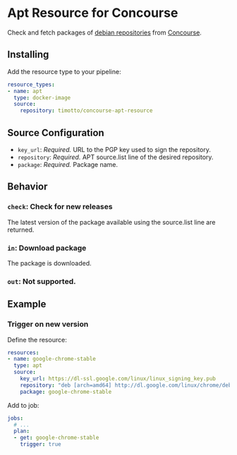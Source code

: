 # Apt Resource for Concourse

Check and fetch packages of [debian repositories](https://wiki.debian.org/DebianRepository/Format) from [Concourse](https://concourse.ci/).

## Installing

Add the resource type to your pipeline:

```yaml
resource_types:
- name: apt
  type: docker-image
  source:
    repository: timotto/concourse-apt-resource
```

## Source Configuration

* `key_url`: *Required.* URL to the PGP key used to sign the repository.
* `repository`: *Required.* APT source.list line of the desired repository.
* `package`: *Required.* Package name.

## Behavior

### `check`: Check for new releases

The latest version of the package available using the source.list line are returned.

### `in`: Download package

The package is downloaded.

### `out`: Not supported.

## Example

### Trigger on new version

Define the resource:

```yaml
resources:
- name: google-chrome-stable
  type: apt
  source:
    key_url: https://dl-ssl.google.com/linux/linux_signing_key.pub
    repository: "deb [arch=amd64] http://dl.google.com/linux/chrome/deb/ stable main"
    package: google-chrome-stable
```

Add to job:

```yaml
jobs:
  # ...
  plan:
  - get: google-chrome-stable
    trigger: true
```
